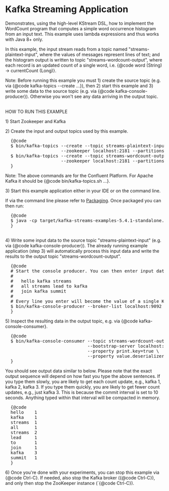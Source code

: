 #   **Kafka Streaming Application**
  
  Demonstrates, using the high-level KStream DSL, how to implement the WordCount program that
  computes a simple word occurrence histogram from an input text. This example uses lambda
  expressions and thus works with Java 8+ only.
  <p>
  In this example, the input stream reads from a topic named "streams-plaintext-input", where the values of
  messages represent lines of text; and the histogram output is written to topic
  "streams-wordcount-output", where each record is an updated count of a single word, i.e. {@code word (String) -> currentCount (Long)}.
  <p>
  Note: Before running this example you must 1) create the source topic (e.g. via {@code kafka-topics --create ...}),
  then 2) start this example and 3) write some data to the source topic (e.g. via {@code kafka-console-producer}).
  Otherwise you won't see any data arriving in the output topic.
  <p>
  <br>
  HOW TO RUN THIS EXAMPLE
  <p>
  1) Start Zookeeper and Kafka
  
  
  <p>
  2) Create the input and output topics used by this example.
  <pre>
  {@code
  $ bin/kafka-topics --create --topic streams-plaintext-input \
                     --zookeeper localhost:2181 --partitions 1 --replication-factor 1
  $ bin/kafka-topics --create --topic streams-wordcount-output \
                     --zookeeper localhost:2181 --partitions 1 --replication-factor 1
  }</pre>
  Note: The above commands are for the Confluent Platform. For Apache Kafka it should be {@code bin/kafka-topics.sh ...}.
  <p>
  3) Start this example application either in your IDE or on the command line.
  <p>
  If via the command line please refer to <a href='https://github.com/confluentinc/kafka-streams-examples#packaging-and-running'>Packaging</a>.
  Once packaged you can then run:
  <pre>
  {@code
  $ java -cp target/kafka-streams-examples-5.4.1-standalone.jar io.confluent.examples.streams.WordCountLambdaExample
  }
  </pre>
  4) Write some input data to the source topic "streams-plaintext-input" (e.g. via {@code kafka-console-producer}).
  The already running example application (step 3) will automatically process this input data and write the
  results to the output topic "streams-wordcount-output".
  <pre>
  {@code
  # Start the console producer. You can then enter input data by writing some line of text, followed by ENTER:
  #
  #   hello kafka streams<ENTER>
  #   all streams lead to kafka<ENTER>
  #   join kafka summit<ENTER>
  #
  # Every line you enter will become the value of a single Kafka message.
  $ bin/kafka-console-producer --broker-list localhost:9092 --topic streams-plaintext-input
  }</pre>
  5) Inspect the resulting data in the output topic, e.g. via {@code kafka-console-consumer}.
  <pre>
  {@code
  $ bin/kafka-console-consumer --topic streams-wordcount-output --from-beginning \
                               --bootstrap-server localhost:9092 \
                               --property print.key=true \
                               --property value.deserializer=org.apache.kafka.common.serialization.LongDeserializer
  }</pre>
  You should see output data similar to below. Please note that the exact output
  sequence will depend on how fast you type the above sentences. If you type them
  slowly, you are likely to get each count update, e.g., kafka 1, kafka 2, kafka 3.
  If you type them quickly, you are likely to get fewer count updates, e.g., just kafka 3.
  This is because the commit interval is set to 10 seconds. Anything typed within
  that interval will be compacted in memory.
  <pre>
  {@code
  hello    1
  kafka    1
  streams  1
  all      1
  streams  2
  lead     1
  to       1
  join     1
  kafka    3
  summit   1
  }</pre>
  6) Once you're done with your experiments, you can stop this example via {@code Ctrl-C}. If needed,
  also stop the Kafka broker ({@code Ctrl-C}), and only then stop the ZooKeeper instance (`{@code Ctrl-C}).
